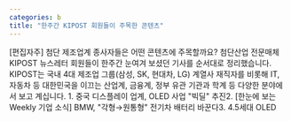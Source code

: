 ```yaml
---
categories: b
title: "한주간 KIPOST 회원들이 주목한 콘텐츠"
---
```

[편집자주] 첨단 제조업계 종사자들은 어떤 콘텐츠에 주목할까요? 첨단산업 전문매체 KIPOST 뉴스레터 회원들이 한주간 눈여겨 보셨던 기사를 순서대로 정리했습니다. KIPOST는 국내 4대 제조업 그룹(삼성, SK, 현대차, LG) 계열사 재직자를 비롯해 IT, 자동차 등 대한민국을 이끄는 산업계, 금융계, 정부 유관 기관과 학계 등 다양한 분야에서 보고 계십니다. 1. 중국 디스플레이 업계, OLED 사업 "빅딜" 추진2. [한눈에 보는 Weekly 기업 소식] BMW, "각형→원통형" 전기차 배터리 바꾼다3. 4.5세대 OLED